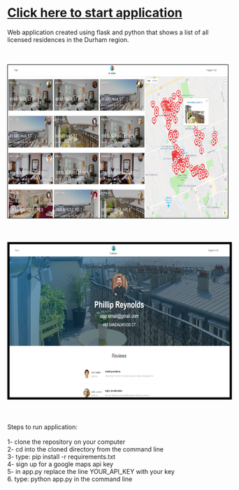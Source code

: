 # [Click here to start application](https://safe-rent.herokuapp.com/)
Web application created using flask and python that shows a list of all licensed residences in the Durham region.<br>
<br><br>
<!-- ![home](home.png) -->
<kbd>
<img src="home.png" style="width: 600px; height:350px; border: 1px solid black;" >
</kbd>
<br><br>
<br><br>
<kbd>
<img src="user.png" style="width: 600px; height:350px; border: 5px solid black;">
</kbd>
<br><br>
<br><br>
Steps to run application:<br><br>
1- clone the repository on your computer<br>
2- cd into the cloned directory from the command line<br>
3- type: pip install -r requirements.txt<br>
4- sign up for a google maps api key<br>
5- in app.py replace the line YOUR_API_KEY with your key<br>
6. type: python app.py in the command line
